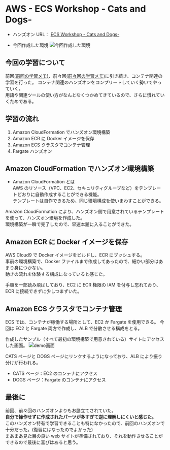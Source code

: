 # AWS - ECS Workshop - Cats and Dogs-

- ハンズオン URL：
  [ECS Workshop - Cats and Dogs-](https://dcj71ciaiav4i.cloudfront.net/D0B5A980-C9FC-11EB-ABD7-3362918AE194/)

- 今回作成した環境
  ![今回作成した環境](https://dcj71ciaiav4i.cloudfront.net/D0B5A980-C9FC-11EB-ABD7-3362918AE194/images/intro/architecture.svg)

## 今回の学習について

前回[(前回の学習メモ)](https://github.com/kashiwagi11/AWSLearning/tree/main/ECSWebApplication%E3%83%8F%E3%83%B3%E3%82%BA%E3%82%AA%E3%83%B3)、前々回[(前々回の学習メモ)](https://github.com/kashiwagi11/AWSLearning/tree/main/AmazonECS%E5%85%A5%E9%96%80%E3%83%8F%E3%83%B3%E3%82%BA%E3%82%AA%E3%83%B3)に引き続き、コンテナ関連の学習を行った。
コンテナ関連のハンズオンをコンプリートしていく勢いでやっていく。  
用語や関連ツールの使い方がなんとなくつかめてきているので、さらに慣れていくためである。

## 学習の流れ

1. Amazon CloudFormation でハンズオン環境構築
2. Amazon ECR に Docker イメージを保存
3. Amazon ECS クラスタでコンテナ管理
4. Fargate ハンズオン

## Amazon CloudFormation でハンズオン環境構築

- Amazon CloudFormation とは  
  AWS のリソース（VPC、EC2、セキュリティグループなど）をテンプレートどおりに自動作成することができる機能。  
  テンプレートは自作できるため、同じ環境構成を使いまわすことができる。

Amazon CloudFormation により、ハンズオン側で用意されているテンプレートを使って、ハンズオン環境を作成した。  
環境構築が一瞬で完了したので、早速本題に入ることができた。

## Amazon ECR に Docker イメージを保存

AWS Cloud9 で Docker イメージをビルドし、ECR にプッシュする。  
事前の環境構築で、Docker ファイルまで作成してあったので、細かい部分はあまり身につかない。  
動きの流れを体験する構成になっていると感じた。

手順を一部読み飛ばしており、EC2 に ECR 権限の IAM を付与し忘れており、ECR に接続できずに少しつまずいた。

## Amazon ECS クラスタでコンテナ管理

ECS では、コンテナが稼働する場所として、EC2 か Fargate を使用できる。
今回は EC2 と Fargate 両方で作成し、ALB で分散させる構成をとる。

作成したサンプル（すべて最初の環境構築で用意されている）サイトにアクセスした画面。
![demo画面](https://dcj71ciaiav4i.cloudfront.net/D0B5A980-C9FC-11EB-ABD7-3362918AE194/images/intro/web.svg)

CATS ページと DOGS ページにリンクするようになっており、ALB により振り分けが行われる。

- CATS ページ：EC2 のコンテナにアクセス
- DOGS ページ：Fargate のコンテナにアクセス

## 最後に

前回、前々回のハンズオンよりもお膳立てされていた。  
**自分で操作せずに作成されたパーツが多すぎて逆に理解しにくいと感じた。**  
このハンズオン特有で学習できることも特になかったので、前回のハンズオンで十分だった。(復習にはなったのでよかった)  
まあまあ見た目の良い web サイトが準備されており、それを動作させることができるので最後に喜びはあると思う。
